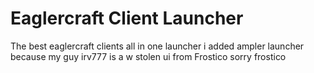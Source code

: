 # Eaglercraft Client Launcher
The best eaglercraft clients all in one launcher
i added ampler launcher because my guy irv777 is a w 
stolen ui from Frostico
sorry frostico
